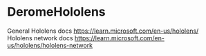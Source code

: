 # DeromeHololens

General Hololens docs https://learn.microsoft.com/en-us/hololens/
Hololens network docs https://learn.microsoft.com/en-us/hololens/hololens-network
